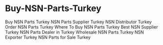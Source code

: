 # Buy-NSN-Parts-Turkey
Buy NSN Parts Turkey NSN Parts Supplier Turkey NSN Distributor Turkey Order NSN Parts Turkey Where To Buy NSN Parts Turkey Best NSN Supplier Turkey NSN Parts Dealer in Turkey Wholesale NSN Parts Turkey NSN Exporter Turkey NSN Parts for Sale Turkey
